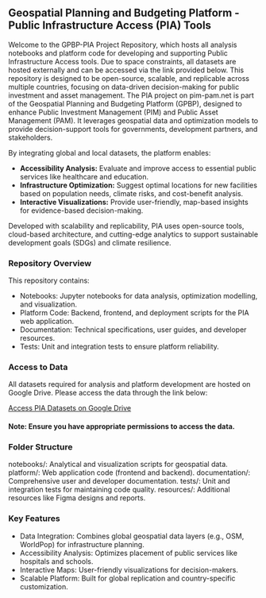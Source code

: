 ## Geospatial Planning and Budgeting Platform - Public Infrastructure Access (PIA) Tools
Welcome to the GPBP-PIA Project Repository, which hosts all analysis notebooks and platform code for developing and supporting Public Infrastructure Access tools. Due to space constraints, all datasets are hosted externally and can be accessed via the link provided below. This repository is designed to be open-source, scalable, and replicable across multiple countries, focusing on data-driven decision-making for public investment and asset management. The PIA project on pim-pam.net is part of the Geospatial Planning and Budgeting Platform (GPBP), designed to enhance Public Investment Management (PIM) and Public Asset Management (PAM). It leverages geospatial data and optimization models to provide decision-support tools for governments, development partners, and stakeholders.

By integrating global and local datasets, the platform enables:
- **Accessibility Analysis:** Evaluate and improve access to essential public services like healthcare and education.
- **Infrastructure Optimization:** Suggest optimal locations for new facilities based on population needs, climate risks, and cost-benefit analysis.
- **Interactive Visualizations:** Provide user-friendly, map-based insights for evidence-based decision-making.

Developed with scalability and replicability, PIA uses open-source tools, cloud-based architecture, and cutting-edge analytics to support sustainable development goals (SDGs) and climate resilience.

### Repository Overview

This repository contains:
- Notebooks: Jupyter notebooks for data analysis, optimization modelling, and visualization.
- Platform Code: Backend, frontend, and deployment scripts for the PIA web application.
- Documentation: Technical specifications, user guides, and developer resources.
- Tests: Unit and integration tests to ensure platform reliability.

### Access to Data
All datasets required for analysis and platform development are hosted on Google Drive. Please access the data through the link below:

[Access PIA Datasets on Google Drive]()
#### Note: Ensure you have appropriate permissions to access the data.

### Folder Structure
notebooks/: Analytical and visualization scripts for geospatial data.
platform/: Web application code (frontend and backend).
documentation/: Comprehensive user and developer documentation.
tests/: Unit and integration tests for maintaining code quality.
resources/: Additional resources like Figma designs and reports.

### Key Features
- Data Integration: Combines global geospatial data layers (e.g., OSM, WorldPop) for infrastructure planning.
- Accessibility Analysis: Optimizes placement of public services like hospitals and schools.
- Interactive Maps: User-friendly visualizations for decision-makers.
- Scalable Platform: Built for global replication and country-specific customization.

